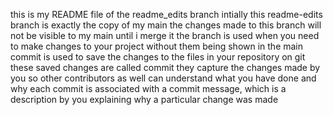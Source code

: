 this is my README file of the readme_edits branch 
intially this readme-edits branch is exactly the copy of my main 
the changes made to this branch will not be visible to my main until i merge it
the branch is used when you need to make changes to your project without them being shown in the main
commit is used to save the changes to the files in your repository
on git these saved changes are called commit
they capture the changes made by you so other contributors as well can understand what you have done and why
each commit is associated with a commit message, which is a description by you explaining why a particular change was made
